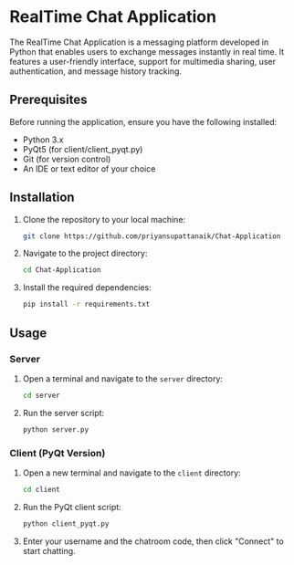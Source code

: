 # RealTime Chat Application

The RealTime Chat Application is a messaging platform developed in Python that enables users to exchange messages instantly in real time. It features a user-friendly interface, support for multimedia sharing, user authentication, and message history tracking.

## Prerequisites

Before running the application, ensure you have the following installed:
- Python 3.x
- PyQt5 (for client/client_pyqt.py)
- Git (for version control)
- An IDE or text editor of your choice

## Installation

1. Clone the repository to your local machine:
   ```bash
   git clone https://github.com/priyansupattanaik/Chat-Application
   ```

2. Navigate to the project directory:
   ```bash
   cd Chat-Application
   ```

3. Install the required dependencies:
   ```bash
   pip install -r requirements.txt
   ```

## Usage

### Server

1. Open a terminal and navigate to the `server` directory:
   ```bash
   cd server
   ```

2. Run the server script:
   ```bash
   python server.py
   ```

### Client (PyQt Version)

1. Open a new terminal and navigate to the `client` directory:
   ```bash
   cd client
   ```

2. Run the PyQt client script:
   ```bash
   python client_pyqt.py
   ```

3. Enter your username and the chatroom code, then click "Connect" to start chatting.